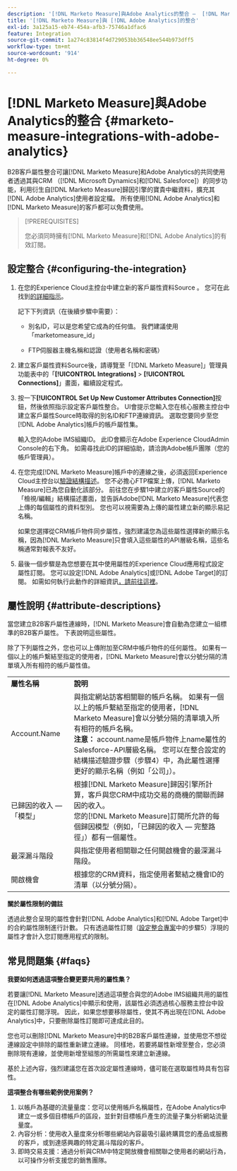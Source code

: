 ```yaml
---
description: '[!DNL Marketo Measure]與Adobe Analytics的整合 —  [!DNL Marketo Measure]'
title: '[!DNL Marketo Measure]與 [!DNL Adobe Analytics]的整合'
exl-id: 3a125a15-eb74-454a-afb3-75746a1dfac6
feature: Integration
source-git-commit: 1a274c83814f4d729053bb36548ee544b973dff5
workflow-type: tm+mt
source-wordcount: '914'
ht-degree: 0%

---
```


# [!DNL Marketo Measure]與Adobe Analytics的整合 {#marketo-measure-integrations-with-adobe-analytics}

B2B客戶屬性整合可讓[!DNL Marketo Measure]和Adobe Analytics的共同使用者透過其與CRM （[!DNL Microsoft Dynamics]和[!DNL Salesforce]）的同步功能，利用衍生自[!DNL Marketo Measure]歸因引擎的寶貴中繼資料，擴充其[!DNL Adobe Analytics]使用者設定檔。 所有使用[!DNL Adobe Analytics]和[!DNL Marketo Measure]的客戶都可以免費使用。

>[!PREREQUISITES]
>
>您必須同時擁有[!DNL Marketo Measure]和[!DNL Adobe Analytics]的有效訂閱。

## 設定整合 {#configuring-the-integration}

1. 在您的Experience Cloud主控台中建立新的客戶屬性資料Source 。 您可在此找到[的詳細指示](https://experienceleague.adobe.com/docs/core-services/interface/services/customer-attributes/t-crs-usecase.html?lang=zh-Hant)。

   記下下列資訊（在後續步驟中需要）：

   * 別名ID，可以是您希望它成為的任何值。 我們建議使用「marketomeasure_id」

   * FTP伺服器主機名稱和認證（使用者名稱和密碼）

1. 建立客戶屬性資料Source後，請導覽至「[!DNL Marketo Measure]」管理員功能表中的「**[!UICONTROL Integrations]** > **[!UICONTROL Connections]**」畫面，繼續設定程式。

1. 按一下&#x200B;**[!UICONTROL Set Up New Customer Attributes Connection]**&#x200B;按鈕，然後依照指示設定客戶屬性整合。 UI會提示您輸入您在核心服務主控台中建立客戶屬性Source時取得的別名ID和FTP連線資訊。 選取您要同步至您[!DNL Adobe Analytics]帳戶的帳戶屬性集。

   輸入您的Adobe IMS組織ID。 此ID會顯示在Adobe Experience CloudAdmin Console的右下角。 如需尋找此ID的詳細協助，請洽詢Adobe帳戶團隊（您的帳戶管理員）。

1. 在您完成[!DNL Marketo Measure]帳戶中的連線之後，必須返回Experience Cloud主控台以[驗證結構描述](https://experienceleague.adobe.com/docs/core-services/interface/services/customer-attributes/validate-schema.html?lang=zh-Hant)。 您不必擔心FTP檔案上傳，[!DNL Marketo Measure]已為您自動化該部分。 前往您在步驟1中建立的客戶屬性Source的「檢視/編輯」結構描述畫面，並告訴Adobe[!DNL Marketo Measure]代表您上傳的每個屬性的資料型別。 您也可以視需要為上傳的屬性建立新的顯示易記名稱。

   如果您選擇從CRM帳戶物件同步屬性，強烈建議您為這些屬性選擇新的顯示名稱，因為[!DNL Marketo Measure]只會填入這些屬性的API層級名稱，這些名稱通常對報表不友好。

1. 最後一個步驟是為您想要在其中使用屬性的Experience Cloud應用程式設定屬性訂閱。 您可以設定[!DNL Adobe Analytics]或[!DNL Adobe Target]的訂閱。  如需如何執行此動作的詳細資訊[，請前往這裡](https://experienceleague.adobe.com/docs/core-services/interface/services/customer-attributes/subscription.html?lang=zh-Hant)。

## 屬性說明 {#attribute-descriptions}

當您建立B2B客戶屬性連線時，[!DNL Marketo Measure]會自動為您建立一組標準的B2B客戶屬性。 下表說明這些屬性。

除了下列屬性之外，您也可以上傳附加至CRM中帳戶物件的任何屬性。 如果有一個以上的帳戶繫結至指定的使用者，[!DNL Marketo Measure]會以分號分隔的清單填入所有相符的帳戶屬性值。

<table> 
 <colgroup> 
  <col> 
  <col> 
 </colgroup> 
 <tbody> 
  <tr> 
   <td><b>屬性名稱</b></td> 
   <td><b>說明</b></td>
  </tr> 
  <tr> 
   <td>Account.Name</td> 
   <td>與指定網站訪客相關聯的帳戶名稱。 如果有一個以上的帳戶繫結至指定的使用者，[!DNL Marketo Measure]會以分號分隔的清單填入所有相符的帳戶名稱。<br/>
   <strong>注意：</strong> account.name是帳戶物件上name屬性的Salesforce-API層級名稱。 您可以在整合設定的結構描述驗證步驟（步驟4）中，為此屬性選擇更好的顯示名稱（例如「公司」）。</td>
  </tr>
  <tr> 
   <td>已歸因的收入 — 「模型」</td> 
   <td>根據[!DNL Marketo Measure]歸因引擎所計算，客戶與您CRM中成功交易的商機的關聯而歸因的收入。<br/>
   您的[!DNL Marketo Measure]訂閱所允許的每個歸因模型（例如，「已歸因的收入 — 完整路徑」）都有一個屬性。</td>
  </tr>
  <tr> 
   <td>最深漏斗階段</td> 
   <td>與指定使用者相關聯之任何開啟機會的最深漏斗階段。</td>
  </tr>
  <tr> 
   <td>開啟機會</td> 
   <td>根據您的CRM資料，指定使用者繫結之機會ID的清單（以分號分隔）。</td>
  </tr> 
 </tbody> 
</table>

**關於屬性限制的備註**

透過此整合呈現的屬性會針對[!DNL Adobe Analytics]和[!DNL Adobe Target]中的合約屬性限制進行計數。 只有透過屬性訂閱（[設定整合專案](#configuring-the-integration)中的步驟5）浮現的屬性才會計入您訂閱應用程式的限制。

## 常見問題集 {#faqs}

**我要如何透過這項整合變更要共用的屬性集？**

若要讓[!DNL Marketo Measure]透過這項整合與您的Adobe IMS組織共用的屬性在[!DNL Adobe Analytics]中顯示和使用，該屬性必須透過核心服務主控台中設定的屬性訂閱浮現。 因此，如果您想要移除屬性，使其不再出現在[!DNL Adobe Analytics]中，只要刪除屬性訂閱即可達成此目的。

您也可以刪除[!DNL Marketo Measure]中的B2B客戶屬性連線，並使用您不想從連線設定中排除的屬性重新建立連線。 同樣地，若要將屬性新增至整合，您必須刪除現有連線，並使用新增至組態的所需屬性來建立新連線。

基於上述內容，強烈建議您在首次設定屬性連線時，儘可能在選取屬性時具有包容性。

**這項整合有哪些範例使用案例？**

1. 以帳戶為基礎的流量量度：您可以使用帳戶名稱屬性，在Adobe Analytics中建立一或多個目標帳戶的區段，並針對目標帳戶產生的流量子集分析網站流量量度。
1. 內容分析：使用收入量度來分析哪些網站內容最吸引最終購買您的產品或服務的客戶，或到達感興趣的特定漏斗階段的客戶。
1. 即時交易支援：通過分析與CRM中特定開放機會相關聯之使用者的網站行為，以可操作分析支援您的銷售團隊。
